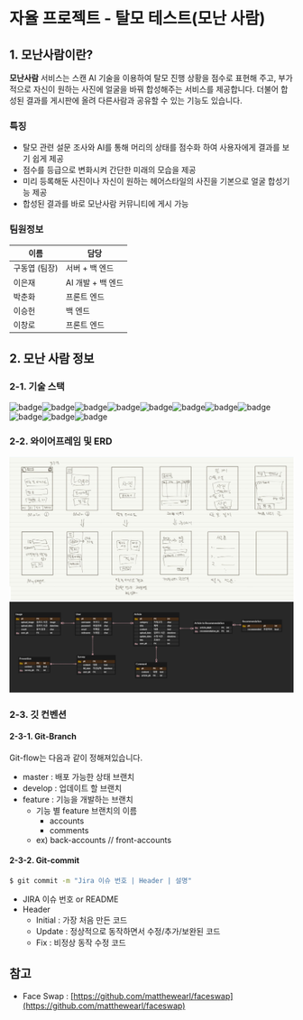 # 자율 프로젝트 - 탈모 테스트(모난 사람)

## 1. 모난사람이란?

<b>모난사람</b> 서비스는 스캔 AI 기술을 이용하여 탈모 진행 상황을 점수로 표현해 주고, 부가적으로 자신이 원하는 사진에 얼굴을 바꿔 합성해주는 서비스를 제공합니다. 더불어 합성된 결과를 게시판에 올려 다른사람과 공유할 수 있는 기능도 있습니다.

### 특징

- 탈모 관련 설문 조사와 AI를 통해 머리의 상태를 점수화 하여 사용자에게 결과를 보기 쉽게 제공
- 점수를 등급으로 변화시켜 간단한 미래의 모습을 제공
- 미리 등록해둔 사진이나 자신이 원하는 헤어스타일의 사진을 기본으로 얼굴 합성기능 제공
- 합성된 결과를 바로 모난사람 커뮤니티에 게시 가능

### 팀원정보

| 이름          | 담당              |
| ------------- | ----------------- |
| 구동엽 (팀장) | 서버 + 백 엔드    |
| 이은재        | AI 개발 + 백 엔드 |
| 박춘화        | 프론트 엔드       |
| 이승헌        | 백 엔드           |
| 이창로        | 프론트 엔드       |

## 2. 모난 사람 정보

### 2-1. 기술 스택

![badge](https://img.shields.io/badge/browser-chrome-red)![badge](https://img.shields.io/badge/framework-Django%20Vue.js-yellow)![badge](https://img.shields.io/badge/DB-sqlite3-skyblue)![badge](https://img.shields.io/badge/node-12.18.2-brightgreen)![badge](https://img.shields.io/badge/npm-6.14.5-brightgreen)![badge](https://img.shields.io/badge/Vue.js-2.6.11-green)![badge](https://img.shields.io/badge/@vue/cli-4.4.6-green)![badge](https://img.shields.io/badge/Django-2.1.15-orange)![badge](https://img.shields.io/badge/Python-3.7.6-orange)![badge](https://img.shields.io/badge/Tensorflow-2.1-yellow)![badge](https://img.shields.io/badge/dlib-19.21-yellow)

### 2-2. 와이어프레임 및 ERD

<img src='Docs/wireframe.png'>

<img src="Docs/ERD ver 1.0.png">

### 2-3. 깃 컨벤션

#### 2-3-1. Git-Branch

Git-flow는 다음과 같이 정해져있습니다.

- master : 배포 가능한 상태 브랜치
- develop : 업데이트 할 브랜치 
- feature : 기능을 개발하는 브랜치
  - 기능 별  feature 브랜치의 이름
    - accounts
    - comments
  - ex) back-accounts  // front-accounts

#### 2-3-2. Git-commit

```bash
$ git commit -m "Jira 이슈 번호 | Header | 설명"
```

- JIRA 이슈 번호 or README
- Header
  - Initial : 가장 처음 만든 코드
  - Update : 정상적으로 동작하면서 수정/추가/보완된 코드
  - Fix : 비정상 동작 수정 코드



## 참고

- Face Swap : [https://github.com/matthewearl/faceswap](https://github.com/matthewearl/faceswap)

